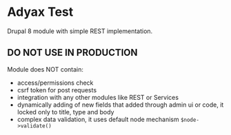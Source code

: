 # Adyax Test #

Drupal 8 module with simple REST implementation.

## DO NOT USE IN PRODUCTION ##

Module does NOT contain:

 * access/permissions check
 * csrf token for post requests
 * integration with any other modules like REST or Services
 * dynamically adding of new fields that added through admin ui or code, it locked only to title, type and body
 * complex data validation, it uses default node mechanism `$node->validate()`  
